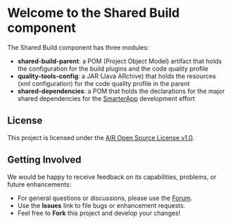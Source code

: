 # Welcome to the Shared Build component #
The Shared Build component has three modules:

* **shared-build-parent**: a POM (Project Object Model) artifact that holds the configuration for the build plugins and the code quality profile
* **quality-tools-config**: a JAR (Java ARchive) that holds the resources (xml configuration) for the code quality profile in the parent
* **shared-dependencies**: a POM that holds the declarations for the major shared dependencies for the [SmarterApp](http://smarterapp.org) development effort

## License ##
This project is licensed under the [AIR Open Source License v1.0](http://www.smarterapp.org/documents/American_Institutes_for_Research_Open_Source_Software_License.pdf).

## Getting Involved ##
We would be happy to receive feedback on its capabilities, problems, or future enhancements:

* For general questions or discussions, please use the [Forum](forum_link_here).
* Use the **Issues** link to file bugs or enhancement requests.
* Feel free to **Fork** this project and develop your changes!